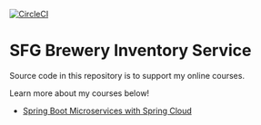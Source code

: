 [![CircleCI](https://circleci.com/gh/sfg-beer-works/sfg-brewery-inventory-service.svg?style=svg)](https://circleci.com/gh/sfg-beer-works/sfg-brewery-inventory-service)

# SFG Brewery Inventory Service

Source code in this repository is to support my online courses.

Learn more about my courses below!
* [Spring Boot Microservices with Spring Cloud](https://www.udemy.com/spring-boot-microservices-with-spring-cloud-beginner-to-guru/?couponCode=GIT_HUB2)

